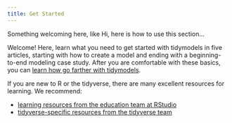 ```yaml
---
title: Get Started
---
```


Something welcoming here, like Hi, here is how to use this section...

Welcome! Here, learn what you need to get started with tidymodels in five articles, starting with how to create a model and ending with a beginning-to-end modeling case study. After you are comfortable with these basics, you can [learn how go farther with tidymodels](/learn/).

If you are new to R or the tidyverse, there are many excellent resources for learning. We recommend:

- [learning resources from the education team at RStudio](https://education.rstudio.com/learn/)
- [tidyverse-specific resources from the tidyverse team](https://www.tidyverse.org/learn/)
